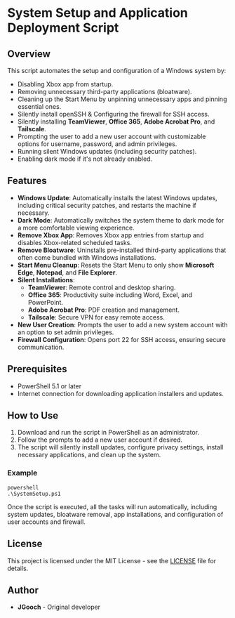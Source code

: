 <h1>System Setup and Application Deployment Script</h1>

<h2>Overview</h2>

<p>This script automates the setup and configuration of a Windows system by:</p>

<ul>
<li>Disabling Xbox app from startup.</li>
<li>Removing unnecessary third-party applications (bloatware).</li>
<li>Cleaning up the Start Menu by unpinning unnecessary apps and pinning essential ones.</li>
<li>Silently install openSSH & Configuring the firewall for SSH access.</li>
<li>Silently installing <strong>TeamViewer</strong>, <strong>Office 365</strong>, <strong>Adobe Acrobat Pro</strong>, and <strong>Tailscale</strong>.</li>
<li>Prompting the user to add a new user account with customizable options for username, password, and admin privileges.</li>
<li>Running silent Windows updates (including security patches).</li>
<li>Enabling dark mode if it's not already enabled.</li>
</ul>

<h2>Features</h2>

<ul>
<li><strong>Windows Update</strong>: Automatically installs the latest Windows updates, including critical security patches, and restarts the machine if necessary.</li>
<li><strong>Dark Mode</strong>: Automatically switches the system theme to dark mode for a more comfortable viewing experience.</li>
<li><strong>Remove Xbox App</strong>: Removes Xbox app entries from startup and disables Xbox-related scheduled tasks.</li>
<li><strong>Remove Bloatware</strong>: Uninstalls pre-installed third-party applications that often come bundled with Windows installations.</li>
<li><strong>Start Menu Cleanup</strong>: Resets the Start Menu to only show <strong>Microsoft Edge</strong>, <strong>Notepad</strong>, and <strong>File Explorer</strong>.</li>
<li><strong>Silent Installations</strong>:
<ul>
<li><strong>TeamViewer</strong>: Remote control and desktop sharing.</li>
<li><strong>Office 365</strong>: Productivity suite including Word, Excel, and PowerPoint.</li>
<li><strong>Adobe Acrobat Pro</strong>: PDF creation and management.</li>
<li><strong>Tailscale</strong>: Secure VPN for easy remote access.</li>
</ul></li>
<li><strong>New User Creation</strong>: Prompts the user to add a new system account with an option to set admin privileges.</li>
<li><strong>Firewall Configuration</strong>: Opens port 22 for SSH access, ensuring secure communication.</li>
</ul>

<h2>Prerequisites</h2>

<ul>
<li>PowerShell 5.1 or later</li>
<li>Internet connection for downloading application installers and updates.</li>
</ul>

<h2>How to Use</h2>

<ol>
<li>Download and run the script in PowerShell as an administrator.</li>
<li>Follow the prompts to add a new user account if desired.</li>
<li>The script will silently install updates, configure privacy settings, install necessary applications, and clean up the system.</li>
</ol>

<h3>Example</h3>

<p><code>powershell
.\SystemSetup.ps1
</code></p>

<p>Once the script is executed, all the tasks will run automatically, including system updates, bloatware removal, app installations, and configuration of user accounts and firewall.</p>

<h2>License</h2>

<p>This project is licensed under the MIT License - see the <a href="LICENSE">LICENSE</a> file for details.</p>

<h2>Author</h2>

<ul>
<li><strong>JGooch</strong> - Original developer</li>
</ul>

